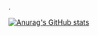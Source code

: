 <!--  ### Hi there 👋    -->.      
<!--  
**Samcn21/Samcn21**  is a ✨ _special_ ✨ repository because its `README.md` (this file) appears on your GitHub profile.
  
  
Here are some ideas to get you started:
     
- 🔭 I’m currently working on ...
- 🌱 I’m currently learning ...
- 👯 I’m looking to collaborate on ...
- 🤔 I’m looking for help with ...
- 💬 Ask me about ...
- 📫 How to reach me: ...
- 😄 Pronouns: ...
- ⚡ Fun fact: ...
-->  
       
<!--
 https://github.com/anuraghazra/github-readme-stats
--> 

[![Anurag's GitHub  stats](https://github-readme-stats.vercel.app/api?username=Samcn21&count_private=true&show_icons=true&theme=merko)](https://github.com/anuraghazra/github-readme-stats)
   
